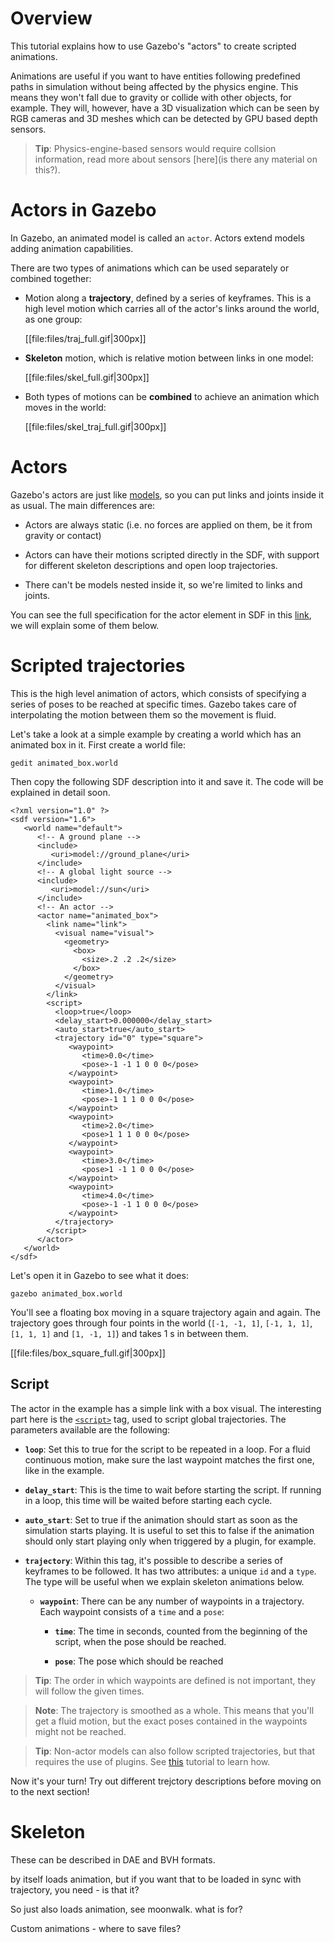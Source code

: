 # Overview

This tutorial explains how to use Gazebo's "actors" to create scripted animations.

Animations are useful if you want to have entities following predefined paths
in simulation without being affected by the physics engine. This means they won't
fall due to gravity or collide with other objects, for example. They will,
however, have a 3D visualization which can be seen by RGB cameras and 3D meshes
which can be detected by GPU based depth sensors.

> **Tip**: Physics-engine-based sensors would require collsion information, read
more about sensors [here](is there any material on this?).

# Actors in Gazebo

In Gazebo, an animated model is called an `actor`. Actors extend models adding
animation capabilities.

There are two types of animations which can be used separately or combined
together:

* Motion along a **trajectory**, defined by a series of keyframes. This is a
high level motion which carries all of the actor's links around the world,
as one group:

    [[file:files/traj_full.gif|300px]]

* **Skeleton** motion, which is relative motion between links in one model:

    [[file:files/skel_full.gif|300px]]

* Both types of motions can be **combined** to achieve an animation which moves
in the world:

    [[file:files/skel_traj_full.gif|300px]]

# Actors

Gazebo's actors are just like
[models](http://gazebosim.org/tutorials?tut=build_model),
so you can put links and joints inside it as usual. The main differences are:

* Actors are always static (i.e. no forces are applied on them, be it from
gravity or contact)

* Actors can have their motions scripted directly in the SDF, with support for
different skeleton descriptions and open loop trajectories.

* There can't be models nested inside it, so we're limited to links and joints.

You can see the full specification for the actor element in SDF in this
[link](http://sdformat.org/spec?ver=1.6&elem=actor),
we will explain some of them below.

# Scripted trajectories

This is the high level animation of actors, which consists of specifying
a series of poses to be reached at specific times. Gazebo takes care of
interpolating the motion between them so the movement is fluid.

Let's take a look at a simple example by creating a world which has an
animated box in it. First create a world file:

    gedit animated_box.world

Then copy the following SDF description into it and save it. The code will be
explained in detail soon.

    <?xml version="1.0" ?>
    <sdf version="1.6">
       <world name="default">
          <!-- A ground plane -->
          <include>
             <uri>model://ground_plane</uri>
          </include>
          <!-- A global light source -->
          <include>
             <uri>model://sun</uri>
          </include>
          <!-- An actor -->
          <actor name="animated_box">
            <link name="link">
              <visual name="visual">
                <geometry>
                  <box>
                    <size>.2 .2 .2</size>
                  </box>
                </geometry>
              </visual>
            </link>
            <script>
              <loop>true</loop>
              <delay_start>0.000000</delay_start>
              <auto_start>true</auto_start>
              <trajectory id="0" type="square">
                 <waypoint>
                    <time>0.0</time>
                    <pose>-1 -1 1 0 0 0</pose>
                 </waypoint>
                 <waypoint>
                    <time>1.0</time>
                    <pose>-1 1 1 0 0 0</pose>
                 </waypoint>
                 <waypoint>
                    <time>2.0</time>
                    <pose>1 1 1 0 0 0</pose>
                 </waypoint>
                 <waypoint>
                    <time>3.0</time>
                    <pose>1 -1 1 0 0 0</pose>
                 </waypoint>
                 <waypoint>
                    <time>4.0</time>
                    <pose>-1 -1 1 0 0 0</pose>
                 </waypoint>
              </trajectory>
            </script>
          </actor>
       </world>
    </sdf>


Let's open it in Gazebo to see what it does:

    gazebo animated_box.world

You'll see a floating box moving in a square trajectory again and again. The
trajectory goes through four points in the world (`[-1, -1, 1]`, `[-1, 1, 1]`,
`[1, 1, 1]` and `[1, -1, 1]`) and takes 1 s in between them.

[[file:files/box_square_full.gif|300px]]

## Script

The actor in the example has a simple link with a box visual. The interesting
part here is the
[`<script>`](http://sdformat.org/spec?ver=1.6&elem=actor#actor_script)
tag, used to script global trajectories. The
parameters available are the following:

* **`loop`**: Set this to true for the script to be repeated in a loop. For a
fluid continuous motion, make sure the last waypoint matches the first one,
like in the example.

* **`delay_start`**: This is the time to wait before starting the script. If
running in a loop, this time will be waited before starting each cycle.

* **`auto_start`**: Set to true if the animation should start as soon as the
simulation starts playing. It is useful to set this to false if the animation
should only start playing only when triggered by a plugin, for example.

* **`trajectory`**: Within this tag, it's possible to describe a series of
keyframes to be followed. It has two attributes: a unique `id` and a `type`. The
type will be useful when we explain skeleton animations below.

    * **`waypoint`**: There can be any number of waypoints in a trajectory. Each
      waypoint consists of a `time` and a `pose`:

        * **`time`**: The time in seconds, counted from the beginning of the
          script, when the pose should be reached.

        * **`pose`**: The pose which should be reached

> **Tip**: The order in which waypoints are defined is not important, they will
follow the given times.

> **Note**: The trajectory is smoothed as a whole. This means that you'll get a
fluid motion, but the exact poses contained in the waypoints might not be reached.

> **Tip**: Non-actor models can also follow scripted trajectories, but that
requires the use of plugins. See
[this](http://gazebosim.org/tutorials?tut=animated_box)
tutorial to learn how.

Now it's your turn! Try out different trejctory descriptions before moving on to
the next section!

# Skeleton

These can be described in DAE and BVH formats.


<skin> by itself loads animation, but if you want that to be loaded in sync with trajectory,
you need <animation> - is that it?

So just <skin> also loads animation, see moonwalk. what is <animation> for?


Custom animations - where to save files?
